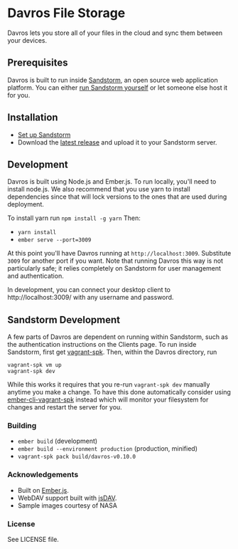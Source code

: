 # Davros File Storage

Davros lets you store all of your files in the cloud and sync them between your devices.

## Prerequisites

Davros is built to run inside [Sandstorm](https://sandstorm.io), an open source web application platform. You can either [run Sandstorm yourself](https://sandstorm.io/install/) or let someone else host it for you.

## Installation

* [Set up Sandstorm](https://sandstorm.io/install/)
* Download the [latest release](https://github.com/mnutt/davros/releases) and upload it to your Sandstorm server.

## Development

Davros is built using Node.js and Ember.js. To run locally, you'll need to install node.js. We also recommend that you use yarn to install dependencies since that will lock versions to the ones that are
used during deployment.

To install yarn run `npm install -g yarn`
Then:

* `yarn install`
* `ember serve --port=3009`

At this point you'll have Davros running at `http://localhost:3009`. Substitute `3009` for another port if you want. Note that running Davros this way is not particularly safe; it relies completely on Sandstorm for user management and authentication.

In development, you can connect your desktop client to http://localhost:3009/ with any username and password.

## Sandstorm Development

A few parts of Davros are dependent on running within Sandstorm, such as the authentication instructions on the Clients page. To run inside Sandstorm, first get [vagrant-spk](https://github.com/sandstorm-io/vagrant-spk). Then, within the Davros directory, run

    vagrant-spk vm up
    vagrant-spk dev

While this works it requires that you re-run `vagrant-spk dev` manually anytime you make a change. To
have this done automatically consider using [ember-cli-vagrant-spk](https://github.com/mnutt/ember-cli-vagrant-spk) instead which will monitor your filesystem for changes and restart the server
for you.

### Building

* `ember build` (development)
* `ember build --environment production` (production, minified)
* `vagrant-spk pack build/davros-v0.10.0`

### Acknowledgements

* Built on [Ember.js](https://emberjs.com).
* WebDAV support built with [jsDAV](https://github.com/mikedeboer/jsDAV).
* Sample images courtesy of NASA

### License

See LICENSE file.
